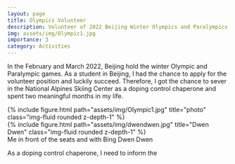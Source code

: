 ```yaml
---
layout: page
title: Olympics Volunteer
description: Volunteer of 2022 Beijing Winter Olympics and Paralympics
img: assets/img/Olympic1.jpg
importance: 3
category: Activities
---
```


In the February and March 2022, Beijing hold the winter Olympic and Paralympic games. As a student in Beijing, I had the chance to apply for the volunteer position and luckily succeed. Therefore, I got the chance to sever in the National Alpines Skiing Center as a doping control chaperone and spent two meaningful months in my life.

<div class="row justify-content-sm-center">
    <div class="col-sm-8 mt-3 mt-md-0">
        {% include figure.html path="assets/img/Olympic1.jpg" title="photo" class="img-fluid rounded z-depth-1" %}
    </div>
    <div class="col-sm-4 mt-3 mt-md-0">
        {% include figure.html path="assets/img/dwendwen.jpg" title="Dwen Dwen" class="img-fluid rounded z-depth-1" %}
    </div>
</div>
<div class="caption">
    Me in front of the seats and with Bing Dwen Dwen
</div>

As a doping control chaperone, I need to inform the 